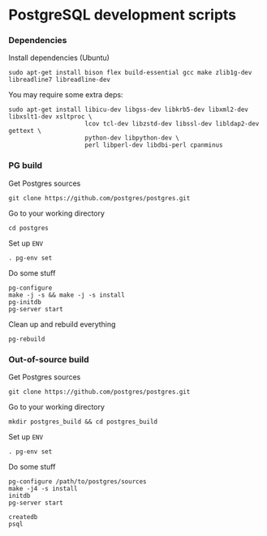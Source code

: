 PostgreSQL development scripts
==============================

### Dependencies

Install dependencies (Ubuntu)
```shell
sudo apt-get install bison flex build-essential gcc make zlib1g-dev libreadline7 libreadline-dev
```

You may require some extra deps:
```shell
sudo apt-get install libicu-dev libgss-dev libkrb5-dev libxml2-dev libxslt1-dev xsltproc \
                     lcov tcl-dev libzstd-dev libssl-dev libldap2-dev gettext \
                     python-dev libpython-dev \
                     perl libperl-dev libdbi-perl cpanminus
```

### PG build

Get Postgres sources
```shell
git clone https://github.com/postgres/postgres.git
```

Go to your working directory
```shell
cd postgres
```

Set up `ENV`
```shell
. pg-env set
```

Do some stuff
```shell
pg-configure
make -j -s && make -j -s install
pg-initdb
pg-server start
```

Clean up and rebuild everything
```shell
pg-rebuild
```

### Out-of-source build
Get Postgres sources
```shell
git clone https://github.com/postgres/postgres.git
```

Go to your working directory
```shell
mkdir postgres_build && cd postgres_build
```

Set up `ENV`
```shell
. pg-env set
```

Do some stuff
```shell
pg-configure /path/to/postgres/sources
make -j4 -s install
initdb
pg-server start
```

```shell
createdb
psql
```
